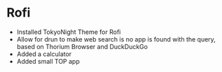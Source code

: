 # Rofi

- Installed TokyoNight Theme for Rofi
- Allow for drun to make web search is no app is found with the query, based on Thorium Browser and DuckDuckGo
- Added a calculator
- Added small TOP app
